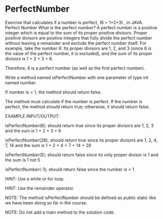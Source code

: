 # PerfectNumber
Exercise that calculates if a number is perfect, (6 = 1+2+3) , in JAVA.
Perfect Number
What is the perfect number?
A perfect number is a positive integer which is equal to the sum of its proper positive divisors. 
Proper positive divisors are positive integers that fully divide the perfect number without leaving a remainder and exclude the perfect number itself.
For example, take the number 6: 
Its proper divisors are 1, 2, and 3 (since 6 is the value of the perfect number, it is excluded), and the sum of its proper divisors is 1 + 2 + 3 = 6. 

Therefore, 6 is a perfect number (as well as the first perfect number).



Write a method named isPerfectNumber with one parameter of type int named number. 

If number is < 1, the method should return false.

The method must calculate if the number is perfect. If the number is perfect, the method should return true; otherwise, it should return false.



EXAMPLE INPUT/OUTPUT:

isPerfectNumber(6); should return true since its proper divisors are 1, 2, 3 and the sum is 1 + 2 + 3 = 6

isPerfectNumber(28); should return true since its proper divisors are 1, 2, 4, 7, 14 and the sum is 1 + 2 + 4 + 7 + 14 = 28

isPerfectNumber(5); should return false since its only proper divisor is 1 and the sum is 1 not 5

isPerfectNumber(-1); should return false since the number is < 1



HINT: Use a while or for loop.

HINT: Use the remainder operator.

NOTE: The method isPerfectNumber ​should be defined as public static like we have been doing so far in the course.

NOTE: Do not add a main method to the solution code.
